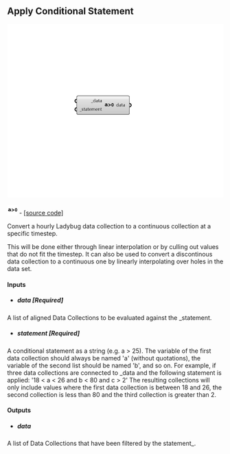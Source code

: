## Apply Conditional Statement

![](../../images/components/Apply_Conditional_Statement.png)

![](../../images/icons/Apply_Conditional_Statement.png) - [[source code]](https://github.com/ladybug-tools/ladybug-grasshopper/blob/master/ladybug_grasshopper/src//LB%20Apply%20Conditional%20Statement.py)


Convert a hourly Ladybug data collection to a continuous collection at a specific timestep. 

This will be done either through linear interpolation or by culling out values that do not fit the timestep.  It can also be used to convert a discontinous data collection to a continuous one by linearly interpolating over holes in the data set. 



#### Inputs
* ##### data [Required]
A list of aligned Data Collections to be evaluated against the _statement. 
* ##### statement [Required]
A conditional statement as a string (e.g. a > 25). 
The variable of the first data collection should always be named 'a' (without quotations), the variable of the second list should be named 'b', and so on. 
For example, if three data collections are connected to _data and the following statement is applied: '18 < a < 26 and b < 80 and c > 2' The resulting collections will only include values where the first data collection is between 18 and 26, the second collection is less than 80 and the third collection is greater than 2. 

#### Outputs
* ##### data
A list of Data Collections that have been filtered by the statement_. 